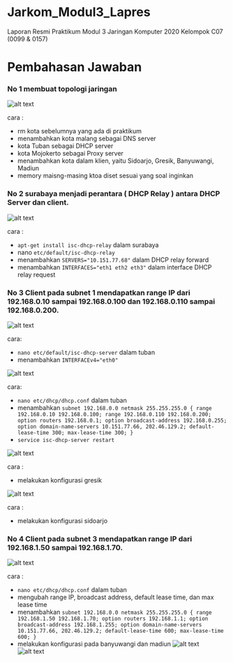 # Jarkom_Modul3_Lapres
Laporan Resmi Praktikum Modul 3 Jaringan Komputer 2020  Kelompok C07 (0099 &amp; 0157)
# Pembahasan Jawaban
### No 1 membuat topologi jaringan
![alt text](https://github.com/NaufalRafi-hub/Jarkom_Modul3_Lapres/blob/main/imageprak3/img3_1.jpg)

cara :
+ rm kota sebelumnya yang ada di praktikum
+ menambahkan kota malang sebagai DNS server
+ kota Tuban sebagai DHCP server
+ kota Mojokerto sebagai Proxy server
+ menambahkan kota dalam klien, yaitu Sidoarjo, Gresik, Banyuwangi, Madiun
+ memory maisng-masing ktoa diset sesuai yang soal inginkan

### No 2 surabaya menjadi perantara ( DHCP Relay ) antara DHCP Server dan client.
![alt text](https://github.com/NaufalRafi-hub/Jarkom_Modul3_Lapres/blob/main/imageprak3/img3_2.jpg)

cara :
+ `apt-get install isc-dhcp-relay` dalam surabaya
+ nano `etc/default/isc-dhcp-relay`
+ menambahkan `SERVERS="10.151.77.68"` dalam DHCP relay forward
+ menambahkan `INTERFACES="eth1 eth2 eth3"` dalam interface DHCP relay request

### No 3 Client pada subnet 1 mendapatkan range IP dari 192.168.0.10 sampai 192.168.0.100 dan 192.168.0.110 sampai 192.168.0.200.
![alt text](https://github.com/NaufalRafi-hub/Jarkom_Modul3_Lapres/blob/main/imageprak3/img3_3.1.jpg)
 
 cara:
+ `nano etc/default/isc-dhcp-server` dalam tuban
+ menambahkan `INTERFACEv4="eth0"`

![alt text](https://github.com/NaufalRafi-hub/Jarkom_Modul3_Lapres/blob/main/imageprak3/img3_3.2.jpg)

cara:
+ `nano etc/dhcp/dhcp.conf` dalam tuban
+ menambahkan `subnet 192.168.0.0 netmask 255.255.255.0 {
range 192.168.0.10 192.168.0.100;
range 192.168.0.110 192.168.0.200;
option routers 192.168.0.1;
option broadcast-address 192.168.0.255;
option domain-name-servers 10.151.77.66, 202.46.129.2;
default-lease-time 300;
max-lease-time 300;
}`
+ `service isc-dhcp-server restart`

![alt text](https://github.com/NaufalRafi-hub/Jarkom_Modul3_Lapres/blob/main/imageprak3/img3_3.3.jpg)

cara :
+ melakukan konfigurasi gresik

![alt text](https://github.com/NaufalRafi-hub/Jarkom_Modul3_Lapres/blob/main/imageprak3/img3_3.4.jpg)

cara :
+ melakukan konfigurasi sidoarjo

### No 4 Client pada subnet 3 mendapatkan range IP dari 192.168.1.50 sampai 192.168.1.70.
![alt text](https://github.com/NaufalRafi-hub/Jarkom_Modul3_Lapres/blob/main/imageprak3/img3_4.1.jpg)

cara :
+ `nano etc/dhcp/dhcp.conf` dalam tuban
+ mengubah range IP, broadcast address, default lease time, dan max lease time
+ menambahkan `subnet 192.168.0.0 netmask 255.255.255.0 {
range 192.168.1.50 192.168.1.70;
option routers 192.168.1.1;
option broadcast-address 192.168.1.255;
option domain-name-servers 10.151.77.66, 202.46.129.2;
default-lease-time 600;
max-lease-time 600;
}`
+ melakukan konfigurasi pada banyuwangi dan madiun
![alt text](https://github.com/NaufalRafi-hub/Jarkom_Modul3_Lapres/blob/main/imageprak3/img3_4.2.jpg)
![alt text](https://github.com/NaufalRafi-hub/Jarkom_Modul3_Lapres/blob/main/imageprak3/img3_4.3.jpg)

